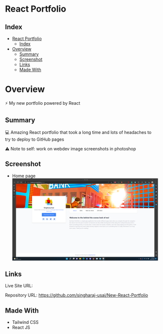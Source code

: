 # React Portfolio

## Index
- [React Portfolio](#react-portfolio)
  - [Index](#index)
- [Overview](#overview)
  - [Summary](#summary)
  - [Screenshot](#screenshot)
  - [Links](#links)
  - [Made With](#made-with)

# Overview

⚡ My new portfolio powered by React

## Summary

💻 Amazing React portfolio that took a long time and lots of headaches to try to deploy to GitHub pages

⚠️ Note to self: work on webdev image screenshots in photoshop

## Screenshot
* Home page
![](./Screenshots/1.png)

## Links

Live Site URL:  

Repository URL: https://github.com/singharaj-usai/New-React-Portfolio

## Made With

* Tailwind CSS
* React JS